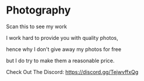 # Photography
Scan this to see my work

I work hard to provide you with quality photos,

hence why I don't give away my photos for free

but I do try to make them a reasonable price.


Check Out The Discord: https://discord.gg/TejwvffxQg
